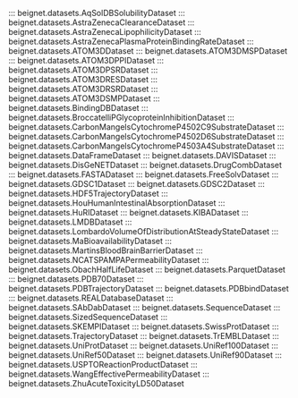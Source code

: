 ::: beignet.datasets.AqSolDBSolubilityDataset
::: beignet.datasets.AstraZenecaClearanceDataset
::: beignet.datasets.AstraZenecaLipophilicityDataset
::: beignet.datasets.AstraZenecaPlasmaProteinBindingRateDataset
::: beignet.datasets.ATOM3DDataset
::: beignet.datasets.ATOM3DMSPDataset
::: beignet.datasets.ATOM3DPPIDataset
::: beignet.datasets.ATOM3DPSRDataset
::: beignet.datasets.ATOM3DRESDataset
::: beignet.datasets.ATOM3DRSRDataset
::: beignet.datasets.ATOM3DSMPDataset
::: beignet.datasets.BindingDBDataset
::: beignet.datasets.BroccatelliPGlycoproteinInhibitionDataset
::: beignet.datasets.CarbonMangelsCytochromeP4502C9SubstrateDataset
::: beignet.datasets.CarbonMangelsCytochromeP4502D6SubstrateDataset
::: beignet.datasets.CarbonMangelsCytochromeP4503A4SubstrateDataset
::: beignet.datasets.DataFrameDataset
::: beignet.datasets.DAVISDataset
::: beignet.datasets.DisGeNETDataset
::: beignet.datasets.DrugCombDataset
::: beignet.datasets.FASTADataset
::: beignet.datasets.FreeSolvDataset
::: beignet.datasets.GDSC1Dataset
::: beignet.datasets.GDSC2Dataset
::: beignet.datasets.HDF5TrajectoryDataset
::: beignet.datasets.HouHumanIntestinalAbsorptionDataset
::: beignet.datasets.HuRIDataset
::: beignet.datasets.KIBADataset
::: beignet.datasets.LMDBDataset
::: beignet.datasets.LombardoVolumeOfDistributionAtSteadyStateDataset
::: beignet.datasets.MaBioavailabilityDataset
::: beignet.datasets.MartinsBloodBrainBarrierDataset
::: beignet.datasets.NCATSPAMPAPermeabilityDataset
::: beignet.datasets.ObachHalfLifeDataset
::: beignet.datasets.ParquetDataset
::: beignet.datasets.PDB70Dataset
::: beignet.datasets.PDBTrajectoryDataset
::: beignet.datasets.PDBbindDataset
::: beignet.datasets.REALDatabaseDataset
::: beignet.datasets.SAbDabDataset
::: beignet.datasets.SequenceDataset
::: beignet.datasets.SizedSequenceDataset
::: beignet.datasets.SKEMPIDataset
::: beignet.datasets.SwissProtDataset
::: beignet.datasets.TrajectoryDataset
::: beignet.datasets.TrEMBLDataset
::: beignet.datasets.UniProtDataset
::: beignet.datasets.UniRef100Dataset
::: beignet.datasets.UniRef50Dataset
::: beignet.datasets.UniRef90Dataset
::: beignet.datasets.USPTOReactionProductDataset
::: beignet.datasets.WangEffectivePermeabilityDataset
::: beignet.datasets.ZhuAcuteToxicityLD50Dataset
